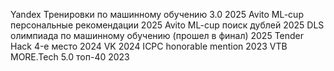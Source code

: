 Yandex Тренировки по машинному обучению 3.0 2025
Avito ML-cup персональные рекомендации 2025
Avito ML-cup поиск дублей 2025
DLS олимпиада по машинному обучению (прошел в финал) 2025
Tender Hack 4-е место 2024
VK 2024
ICPC honorable mention 2023
VTB MORE.Tech 5.0 топ-40 2023
